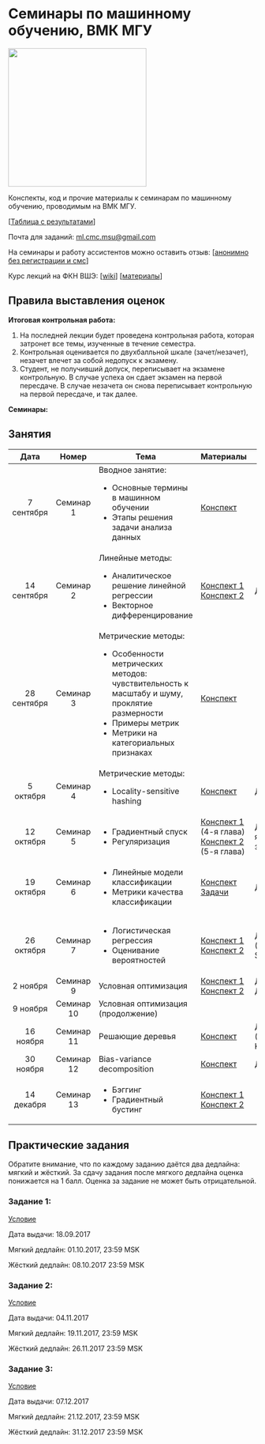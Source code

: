 # Семинары по машинному обучению, ВМК МГУ

<img src="http://www.machinelearning.ru/wiki/images/2/28/ML_surfaces.png" width="280">

Конспекты, код и прочие материалы к семинарам по машинному обучению, проводимым на ВМК МГУ.

[[Таблица с результатами](https://docs.google.com/spreadsheets/d/1T0Agj2eIwIcK0N9DYk3C-fMUvshZxXPNG7zvI28oqx8/edit#gid=2044373835)]

Почта для заданий: ml.cmc.msu@gmail.com

На семинары и работу ассистентов можно оставить отзыв: [[анонимно без регистрации и смс](https://docs.google.com/forms/d/1j8zMReMtl-BCeAVISxx_v42_y8GAVeolofFuAHQjHBc/viewform)]

Курс лекций на ФКН ВШЭ: [[wiki](http://wiki.cs.hse.ru/Машинное_обучение_1)] [[материалы](https://github.com/esokolov/ml-course-hse)]

## Правила выставления оценок

**Итоговая контрольная работа:**

1. На последней лекции будет проведена контрольная работа, которая затронет все темы, изученные в течение семестра.
2. Контрольная оценивается по двухбалльной шкале (зачет/незачет), незачет влечет за собой недопуск к экзамену.
3. Студент, не получивший допуск, переписывает на экзамене контрольную. В случае успеха он сдает экзамен на первой пересдаче. В случае незачета он снова переписывает контрольную на первой пересдаче, и так далее.

**Семинары:**

## Занятия

| Дата | Номер | Тема | Материалы | ДЗ |
| :---: | :---: | --- | --- | --- |
| 7 сентября  | Семинар 1  | Вводное занятие: <ul><li>Основные термины в машинном обучении</li><li>Этапы решения задачи анализа данных</li></ul> | [Конспект](ML16/lecture-notes/Sem01_intro.pdf) | |
| 14 сентября | Семинар 2  | Линейные методы: <ul><li>Аналитическое решение линейной регрессии</li><li>Векторное дифференцирование</li></ul> | [Конспект 1](https://github.com/esokolov/ml-course-hse/blob/master/2017-fall/lecture-notes/lecture02-linregr.pdf)<br> [Конспект 2](https://github.com/esokolov/ml-course-hse/blob/master/2017-fall/seminars/sem02-linregr-part1.pdf) | [ДЗ](ML17-fall/homeworks-theory/homework-theory-1-differentiation.pdf)|
| 28 сентября | Семинар 3  | Метрические методы: <ul><li>Особенности метрических методов: чувствительность к масштабу и шуму, проклятие размерности</li><li>Примеры метрик</li><li>Метрики на категориальных признаках</li> | [Конспект](ML16/lecture-notes/Sem02_knn.pdf) | |
| 5 октября   | Семинар 4  | Метрические методы: <ul><li>Locality-sensitive hashing</li> | [Конспект](ML16/lecture-notes/Sem03_knn.pdf) | [ДЗ](ML16/homeworks/Sem03_knn_hw.pdf)|
| 12 октября  | Семинар 5  | <ul><li>Градиентный спуск</li><li>Регуляризация</li><ul> | [Конспект 1](https://github.com/esokolov/ml-course-hse/blob/master/2017-fall/lecture-notes/lecture02-linregr.pdf) (4-я глава)<br> [Конспект 2](https://github.com/esokolov/ml-course-hse/blob/master/2017-fall/lecture-notes/lecture03-linregr.pdf) (5-я глава) | [ДЗ](https://github.com/esokolov/ml-course-hse/blob/master/2017-fall/homeworks-theory/homework-theory-01-linregr.pdf) (5-я задача)|
| 19 октября  | Семинар 6  | <ul><li>Линейные модели классификации</li><li>Метрики качества классификации</li><ul> | [Конспект](https://github.com/esokolov/ml-course-hse/blob/master/2017-fall/lecture-notes/lecture04-linclass.pdf) [Задачи](https://github.com/esokolov/ml-course-hse/blob/master/2017-fall/seminars/sem04-linclass-metrics.pdf)| [ДЗ](https://github.com/esokolov/ml-course-hse/blob/master/2017-fall/homeworks-theory/homework-theory-03-linclass-metrics.pdf)|
| 26 октября  | Семинар 7  | <ul><li>Логистическая регрессия</li><li>Оценивание вероятностей</li><ul> | [Конспект 1](https://github.com/esokolov/ml-course-hse/blob/master/2017-fall/lecture-notes/lecture05-linclass.pdf) <br> [Конспект 2](https://www.dropbox.com/s/6wpcznye5otzeu7/sem05.pdf?dl=0) | [ДЗ](https://github.com/esokolov/ml-course-hse/blob/master/2017-fall/homeworks-theory/homework-theory-04-linclass.pdf) (без SVM)|
| 2 ноября    | Семинар 9  | Условная оптимизация | [Конспект 1](https://github.com/esokolov/ml-course-msu/blob/master/ML16/lecture-notes/Sem10_linear.pdf) [Конспект 2](https://github.com/esokolov/ml-course-msu/blob/master/ML16/lecture-notes/Sem11_linear.pdf)| [ДЗ 1](https://github.com/esokolov/ml-course-msu/blob/master/ML16/homeworks/Sem10_linear_hw.pdf) [ДЗ 2](https://github.com/esokolov/ml-course-msu/blob/master/ML16/homeworks/Sem11_linear_hw.pdf)|
| 9 ноября    | Семинар 10 | Условная оптимизация (продолжение) | | |
| 16 ноября   | Семинар 11 | Решающие деревья | [Конспект](https://github.com/esokolov/ml-course-hse/blob/master/2017-fall/lecture-notes/lecture07-trees.pdf ) | [ДЗ](https://github.com/esokolov/ml-course-hse/blob/master/2017-fall/homeworks-theory/homework-theory-05-knn-trees.pdf) (без KNN)|
| 30 ноября   | Семинар 12 | Bias-variance decomposition | [Конспект](https://github.com/esokolov/ml-course-hse/blob/master/2017-fall/seminars/sem08_bvd.pdf) | [ДЗ](https://github.com/esokolov/ml-course-hse/blob/master/2017-fall/homeworks-theory/homework-theory-06-bvd.pdf)|
| 14 декабря  | Семинар 13 | <ul><li>Бэггинг</li><li>Градиентный бустинг</li><ul> | [Конспект 1](https://github.com/esokolov/ml-course-hse/blob/master/2017-fall/lecture-notes/lecture08-ensembles.pdf) <br> [Конспект 2](https://github.com/esokolov/ml-course-hse/blob/master/2017-fall/seminars/sem09-gbm-part1.pdf) | |



## Практические задания

Обратите внимание, что по каждому заданию даётся два дедлайна: мягкий и жёсткий.
За сдачу задания после мягкого дедлайна оценка понижается на 1 балл.
Оценка за задание не может быть отрицательной.

### Задание 1:

[Условие](ML17-fall/homeworks-practice/homework-practice-01/homework-practice-01.ipynb)

Дата выдачи: 18.09.2017

Мягкий дедлайн: 01.10.2017, 23:59 MSK

Жёсткий дедлайн: 08.10.2017 23:59 MSK

### Задание 2:

[Условие](ML17-fall/homeworks-practice/homework-practice-02.ipynb)

Дата выдачи: 04.11.2017

Мягкий дедлайн: 19.11.2017, 23:59 MSK

Жёсткий дедлайн: 26.11.2017 23:59 MSK


### Задание 3:

[Условие](ML17-fall/homeworks-practice/homework-practice-03/homework-practice-03.ipynb)

Дата выдачи: 07.12.2017

Мягкий дедлайн: 21.12.2017, 23:59 MSK

Жёсткий дедлайн: 31.12.2017 23:59 MSK


